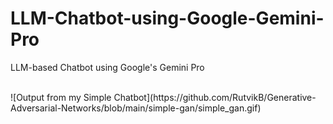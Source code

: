 # LLM-Chatbot-using-Google-Gemini-Pro
LLM-based Chatbot using Google's Gemini Pro

<br>
![Output from my Simple Chatbot](https://github.com/RutvikB/Generative-Adversarial-Networks/blob/main/simple-gan/simple_gan.gif)
